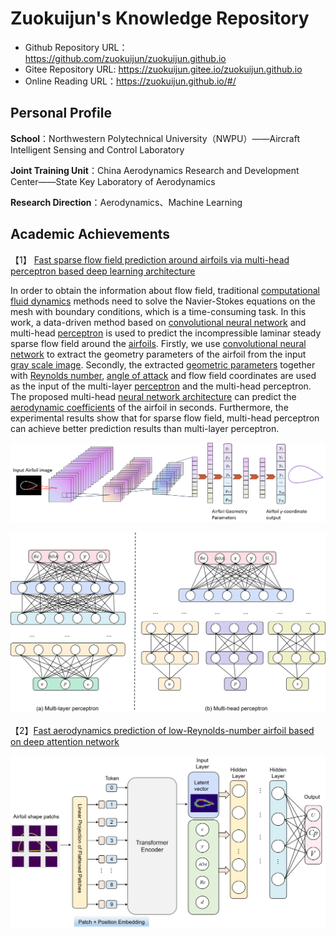 # Zuokuijun's Knowledge Repository

- Github Repository URL：https://github.com/zuokuijun/zuokuijun.github.io
- Gitee Repository URL:  https://zuokuijun.gitee.io/zuokuijun.github.io
- Online Reading URL：https://zuokuijun.github.io/#/

## Personal Profile

**School**：Northwestern Polytechnical University（NWPU）——Aircraft Intelligent Sensing and Control Laboratory

**Joint Training Unit**：China Aerodynamics Research and Development Center——State Key Laboratory of Aerodynamics      

**Research Direction**：Aerodynamics、Machine Learning

## Academic Achievements

【1】 [Fast sparse flow field prediction around airfoils via multi-head perceptron based deep learning architecture](https://www.sciencedirect.com/science/article/abs/pii/S1270963822006162)

In order to obtain the information about flow field, traditional [computational fluid dynamics](https://www.sciencedirect.com/topics/engineering/computational-fluid-dynamics) methods need to solve the Navier-Stokes equations on the mesh with boundary conditions, which is a time-consuming task. In this work, a data-driven method based on [convolutional neural network](https://www.sciencedirect.com/topics/engineering/convolutional-neural-network) and multi-head [perceptron](https://www.sciencedirect.com/topics/engineering/perceptron) is used to predict the incompressible laminar steady sparse flow field around the [airfoils](https://www.sciencedirect.com/topics/engineering/airfoil). Firstly, we use [convolutional neural network](https://www.sciencedirect.com/topics/engineering/convolutional-neural-network) to extract the geometry parameters of the airfoil from the input [gray scale image](https://www.sciencedirect.com/topics/engineering/grayscale-image). Secondly, the extracted [geometric parameters](https://www.sciencedirect.com/topics/engineering/geometric-parameter) together with [Reynolds number](https://www.sciencedirect.com/topics/engineering/reynolds-number), [angle of attack](https://www.sciencedirect.com/topics/engineering/angle-of-attack) and flow field coordinates are used as the input of the multi-layer [perceptron](https://www.sciencedirect.com/topics/engineering/perceptron) and the multi-head perceptron. The proposed multi-head [neural network architecture](https://www.sciencedirect.com/topics/engineering/neural-network-architecture) can predict the [aerodynamic coefficients](https://www.sciencedirect.com/topics/engineering/aerodynamic-coefficient) of the airfoil in seconds. Furthermore, the experimental results show that for sparse flow field, multi-head perceptron can achieve better prediction results than multi-layer perceptron.

<p align="center">
<img src="./images/cnn_parameters.png"/>
</p>



<p align="center">
<img src="./images/MHP.png"/>
</p>



【2】[Fast aerodynamics prediction of low-Reynolds-number airfoil based on deep attention network]()

 <p align="center">
<img src="./images/DAN.png"/>
</p>

